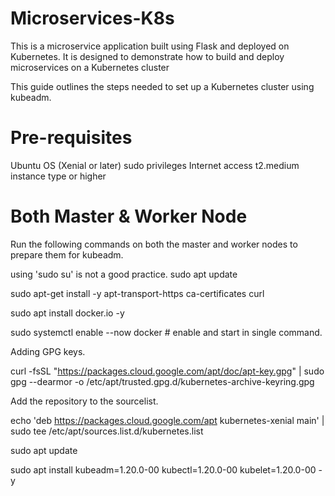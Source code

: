 # Microservices-K8s
This is a microservice application built using Flask and deployed on Kubernetes. It is designed to demonstrate how to build and deploy microservices on a Kubernetes cluster

This guide outlines the steps needed to set up a Kubernetes cluster using kubeadm.

# Pre-requisites
Ubuntu OS (Xenial or later)
sudo privileges
Internet access
t2.medium instance type or higher

# Both Master & Worker Node
Run the following commands on both the master and worker nodes to prepare them for kubeadm.

using 'sudo su' is not a good practice.
sudo apt update

sudo apt-get install -y apt-transport-https ca-certificates curl

sudo apt install docker.io -y

sudo systemctl enable --now docker # enable and start in single command.

Adding GPG keys.

curl -fsSL "https://packages.cloud.google.com/apt/doc/apt-key.gpg" | sudo gpg --dearmor -o /etc/apt/trusted.gpg.d/kubernetes-archive-keyring.gpg

Add the repository to the sourcelist.

echo 'deb https://packages.cloud.google.com/apt kubernetes-xenial main' | sudo tee /etc/apt/sources.list.d/kubernetes.list

sudo apt update 

sudo apt install kubeadm=1.20.0-00 kubectl=1.20.0-00 kubelet=1.20.0-00 -y
